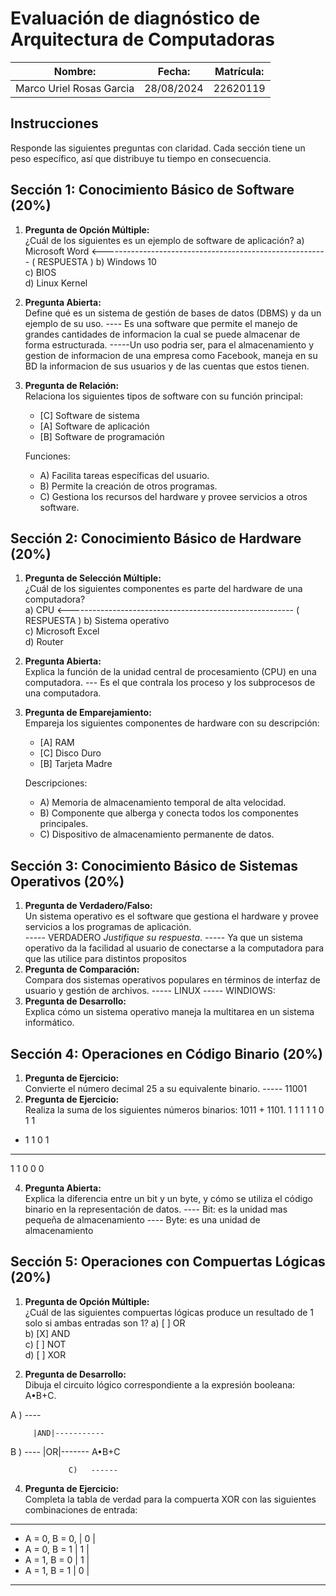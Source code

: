 # Evaluación de diagnóstico de Arquitectura de Computadoras

| Nombre: | Fecha: | Matrícula: |
|---------|--------|------------|
|Marco Uriel Rosas Garcia | 28/08/2024 | 22620119|

## Instrucciones

Responde las siguientes preguntas con claridad. Cada sección tiene un peso específico, así que distribuye tu tiempo en consecuencia.

## Sección 1: Conocimiento Básico de Software (20%)

1. **Pregunta de Opción Múltiple:**  
   ¿Cuál de los siguientes es un ejemplo de software de aplicación?
    a) Microsoft Word    <--------------------------------------------------------  ( RESPUESTA )
      b) Windows 10  
      c) BIOS  
      d) Linux Kernel

2. **Pregunta Abierta:**  
   Define qué es un sistema de gestión de bases de datos (DBMS) y da un ejemplo de su uso.
---- Es una software que permite el manejo de grandes cantidades de informacion la cual se puede almacenar de forma estructurada.
-----Un uso podria ser, para el almacenamiento y gestion de informacion de una empresa como Facebook, maneja en su BD la informacion de sus usuarios y de las cuentas que estos tienen.
        
3. **Pregunta de Relación:**  
   Relaciona los siguientes tipos de software con su función principal:
   - [C] Software de sistema 
   - [A] Software de aplicación 
   - [B] Software de programación

   Funciones:
   - A) Facilita tareas específicas del usuario.
   - B) Permite la creación de otros programas.
   - C) Gestiona los recursos del hardware y provee servicios a otros software.

## Sección 2: Conocimiento Básico de Hardware (20%)

1. **Pregunta de Selección Múltiple:**  
   ¿Cuál de los siguientes componentes es parte del hardware de una computadora?  
   a) CPU  <--------------------------------------------------------  ( RESPUESTA )
   b) Sistema operativo  
   c) Microsoft Excel  
   d) Router

2. **Pregunta Abierta:**  
   Explica la función de la unidad central de procesamiento (CPU) en una computadora.
--- Es el que contrala los proceso y los subprocesos de una computadora.
3. **Pregunta de Emparejamiento:**  
   Empareja los siguientes componentes de hardware con su descripción:
   - [A] RAM
   - [C] Disco Duro
   - [B] Tarjeta Madre

   Descripciones:
   - A) Memoria de almacenamiento temporal de alta velocidad.
   - B) Componente que alberga y conecta todos los componentes principales.
   - C) Dispositivo de almacenamiento permanente de datos.

## Sección 3: Conocimiento Básico de Sistemas Operativos (20%)

1. **Pregunta de Verdadero/Falso:**  
   Un sistema operativo es el software que gestiona el hardware y provee servicios a los programas de aplicación.  
----- VERDADERO 
   *Justifique su respuesta*.
----- Ya que un sistema operativo da la facilidad al usuario de conectarse a la computadora para que las utilice para  distintos propositos 
2. **Pregunta de Comparación:**  
   Compara dos sistemas operativos populares en términos de interfaz de usuario y gestión de archivos.
----- LINUX
----- WINDIOWS: 
4. **Pregunta de Desarrollo:**  
   Explica cómo un sistema operativo maneja la multitarea en un sistema informático.

## Sección 4: Operaciones en Código Binario (20%)

1. **Pregunta de Ejercicio:**  
   Convierte el número decimal 25 a su equivalente binario.
-----  11001
2. **Pregunta de Ejercicio:**  
   Realiza la suma de los siguientes números binarios: 1011 + 1101.
 1 1 1 1
   1 0 1 1
+  1 1 0 1
 ------------
 1  1 0 0 0
 
4. **Pregunta Abierta:**  
   Explica la diferencia entre un bit y un byte, y cómo se utiliza el código binario en la representación de datos.
   ---- Bit: es la unidad mas pequeña de almacenamiento
   ---- Byte: es una unidad de almacenamiento 
## Sección 5: Operaciones con Compuertas Lógicas (20%)

1. **Pregunta de Opción Múltiple:**  
   ¿Cuál de las siguientes compuertas lógicas produce un resultado de 1 solo si ambas entradas son 1?
   a) [ ] OR  
   b) [X] AND  
   c) [ ] NOT  
   d) [ ] XOR

2. **Pregunta de Desarrollo:**  
   Dibuja el circuito lógico correspondiente a la expresión booleana: A•B+C.

 A )   ----
         
         |AND|-----------

 B )   ----                |OR|-------  A•B+C
               
                 C)   ------   
 
   
4. **Pregunta de Ejercicio:**  
   Completa la tabla de verdad para la compuerta XOR con las siguientes combinaciones de entrada:
------------------------
   - A = 0, B = 0, | 0 |
   - A = 0, B = 1  | 1 |
   - A = 1, B = 0  | 1 |
   - A = 1, B = 1  | 0 |
------------------------
  

